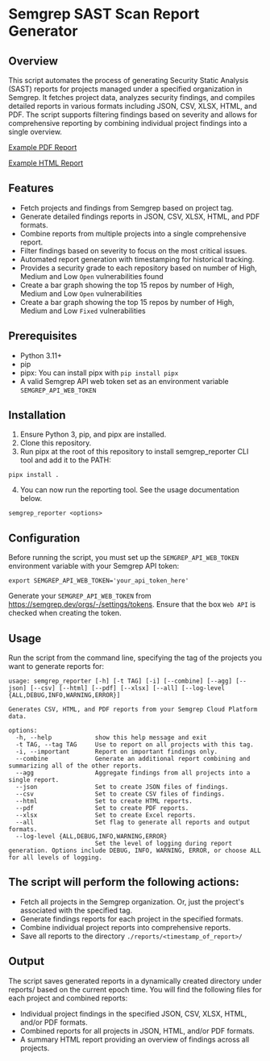 # Semgrep SAST Scan Report Generator

## Overview

This script automates the process of generating Security Static Analysis (SAST) reports for projects managed under a specified organization in Semgrep. It fetches project data, analyzes security findings, and compiles detailed reports in various formats including JSON, CSV, XLSX, HTML, and PDF. The script supports filtering findings based on severity and allows for comprehensive reporting by combining individual project findings into a single overview.

[Example PDF Report](https://github.com/r2c-CSE/semgrep-reporter/reports/1725511917/combined_output-1725511917.pdf)

[Example HTML Report](https://github.com/r2c-CSE/semgrep-reporter/reports/1725511917/combined_output-1725511917.html)

## Features

- Fetch projects and findings from Semgrep based on project tag.
- Generate detailed findings reports in JSON, CSV, XLSX, HTML, and PDF formats.
- Combine reports from multiple projects into a single comprehensive report.
- Filter findings based on severity to focus on the most critical issues.
- Automated report generation with timestamping for historical tracking.
- Provides a security grade to each repository based on number of High, Medium and Low `Open` vulnerabilities found
- Create a bar graph showing the top 15 repos by number of High, Medium and Low `Open` vulnerabilities 
- Create a bar graph showing the top 15 repos by number of High, Medium and Low `Fixed` vulnerabilities

## Prerequisites

- Python 3.11+
- pip
- pipx: You can install pipx with `pip install pipx`
- A valid Semgrep API web token set as an environment variable `SEMGREP_API_WEB_TOKEN`

## Installation

1. Ensure Python 3, pip, and pipx are installed.
2. Clone this repository. 
3. Run pipx at the root of this repository to install semgrep_reporter CLI tool and add it to the PATH:

`pipx install .`

4. You can now run the reporting tool. See the usage documentation below.

`semgrep_reporter <options>`

## Configuration
Before running the script, you must set up the `SEMGREP_API_WEB_TOKEN` environment variable with your Semgrep API token:

`export SEMGREP_API_WEB_TOKEN='your_api_token_here'`

Generate your `SEMGREP_API_WEB_TOKEN` from https://semgrep.dev/orgs/-/settings/tokens. Ensure that the box `Web API` is checked when creating the token.

## Usage
Run the script from the command line, specifying the tag of the projects you want to generate reports for:

```
usage: semgrep_reporter [-h] [-t TAG] [-i] [--combine] [--agg] [--json] [--csv] [--html] [--pdf] [--xlsx] [--all] [--log-level {ALL,DEBUG,INFO,WARNING,ERROR}]

Generates CSV, HTML, and PDF reports from your Semgrep Cloud Platform data.

options:
  -h, --help            show this help message and exit
  -t TAG, --tag TAG     Use to report on all projects with this tag.
  -i, --important       Report on important findings only.
  --combine             Generate an additional report combining and summarizing all of the other reports.
  --agg                 Aggregate findings from all projects into a single report.
  --json                Set to create JSON files of findings.
  --csv                 Set to create CSV files of findings.
  --html                Set to create HTML reports.
  --pdf                 Set to create PDF reports.
  --xlsx                Set to create Excel reports.
  --all                 Set flag to generate all reports and output formats.
  --log-level {ALL,DEBUG,INFO,WARNING,ERROR}
                        Set the level of logging during report generation. Options include DEBUG, INFO, WARNING, ERROR, or choose ALL for all levels of logging.
```

## The script will perform the following actions:

* Fetch all projects in the Semgrep organization. Or, just the project's associated with the specified tag.
* Generate findings reports for each project in the specified formats.
* Combine individual project reports into comprehensive reports.
* Save all reports to the directory `./reports/<timestamp_of_report>/`

## Output
The script saves generated reports in a dynamically created directory under reports/ based on the current epoch time. You will find the following files for each project and combined reports:
* Individual project findings in the specified JSON, CSV, XLSX, HTML, and/or PDF formats.
* Combined reports for all projects in JSON, HTML, and/or PDF formats.
* A summary HTML report providing an overview of findings across all projects.
